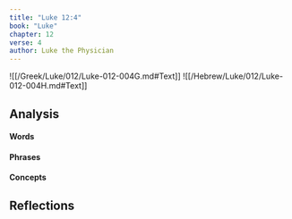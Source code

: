 ```yaml
---
title: "Luke 12:4"
book: "Luke"
chapter: 12
verse: 4
author: Luke the Physician
---
```

![[/Greek/Luke/012/Luke-012-004G.md#Text]]
![[/Hebrew/Luke/012/Luke-012-004H.md#Text]]

## Analysis

#### Words

#### Phrases

#### Concepts

## Reflections
